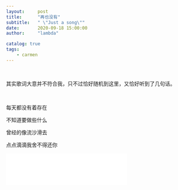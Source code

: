 ```yaml
---
layout:     post
title:      "再也没有"
subtitle:   " \"Just a song\""
date:       2020-09-18 15:00:00
author:     "lambda"

catalog: true
tags:
    - carmen
---
```


<br>

其实歌词大意并不符合我，只不过恰好随机到这里，又恰好听到了几句话。

<br>

每天都没有着存在

不知道要做些什么

曾经的像流沙滑去

点点滴滴我舍不得还你


<iframe frameborder="no" border="0" marginwidth="0" marginheight="0" width=330 height=86 src="//music.163.com/outchain/player?type=2&id=480580003&auto=1&height=66"></iframe>
